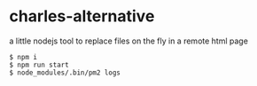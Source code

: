# charles-alternative
a little nodejs tool to replace files on the fly in a remote html page

```
$ npm i
$ npm run start
$ node_modules/.bin/pm2 logs

```
